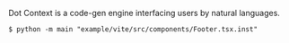 Dot Context is a code-gen engine interfacing users by natural languages.

```
$ python -m main "example/vite/src/components/Footer.tsx.inst"
```
